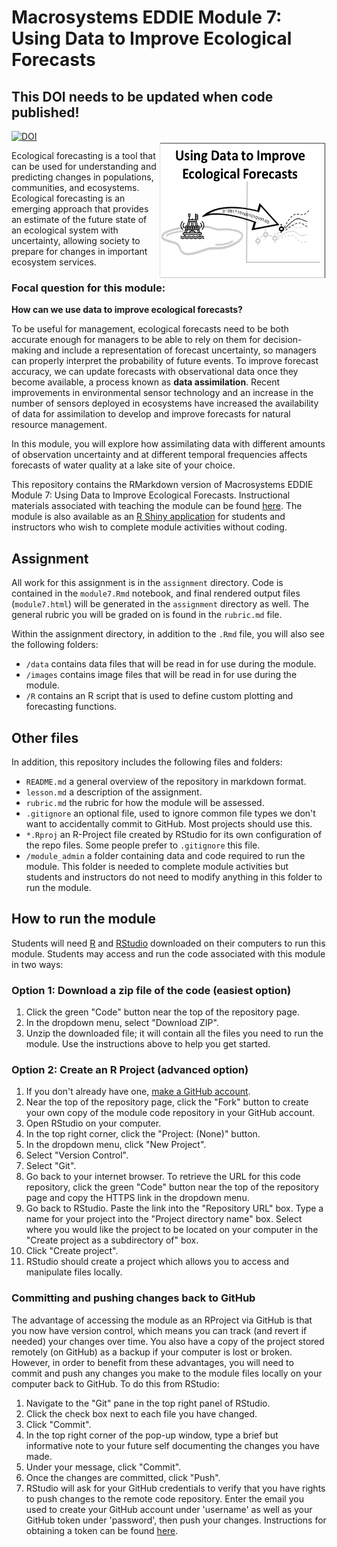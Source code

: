 # Macrosystems EDDIE Module 7: Using Data to Improve Ecological Forecasts

## This DOI needs to be updated when code published!
[![DOI](https://zenodo.org/badge/611892158.svg)](https://zenodo.org/doi/10.5281/zenodo.10380339)    
<a href="url"><img src="module_admin/mod7_conceptual_figure.png" align="right" height="220" width="269" ></a>

Ecological forecasting is a tool that can be used for understanding and predicting changes in populations, communities, and ecosystems. Ecological forecasting is an emerging approach that provides an estimate of the future state of an ecological system with uncertainty, allowing society to prepare for changes in important ecosystem services. 

### Focal question for this module:   

**How can we use data to improve ecological forecasts?**

To be useful for management, ecological forecasts need to be both accurate enough for managers to be able to rely on them for decision-making and include a representation of forecast uncertainty, so managers can properly interpret the probability of future events. To improve forecast accuracy, we can update forecasts with observational data once they become available, a process known as **data assimilation**. Recent improvements in environmental sensor technology and an increase in the number of sensors deployed in ecosystems have increased the availability of data for assimilation to develop and improve forecasts for natural resource management. 

In this module, you will explore how assimilating data with different amounts of observation uncertainty and at different temporal frequencies affects forecasts of water quality at a lake site of your choice. 

This repository contains the RMarkdown version of Macrosystems EDDIE Module 7: Using Data to Improve Ecological Forecasts. Instructional materials associated with teaching the module can be found [here](https://serc.carleton.edu/eddie/teaching_materials/modules/module7.html). The module is also available as an [R Shiny application](https://macrosystemseddie.shinyapps.io/module7/) for students and instructors who wish to complete module activities without coding. 

## Assignment
  
All work for this assignment is in the `assignment` directory. Code is contained in the `module7.Rmd` notebook, and final rendered output files (`module7.html`) will be generated in the `assignment` directory as well. The general rubric you will be graded on is found in the `rubric.md` file. 

Within the assignment directory, in addition to the `.Rmd` file, you will also see the following folders:

- `/data` contains data files that will be read in for use during the module.  
- `/images` contains image files that will be read in for use during the module.
- `/R` contains an R script that is used to define custom plotting and forecasting functions.
  
## Other files
  
In addition, this repository includes the following files and folders:
  
- `README.md` a general overview of the repository in markdown format.  
- `lesson.md` a description of the assignment.
- `rubric.md` the rubric for how the module will be assessed.
- `.gitignore` an optional file, used to ignore common file types we don't want to accidentally commit to GitHub. Most projects should use this. 
- `*.Rproj` an R-Project file created by RStudio for its own configuration of the repo files. Some people prefer to `.gitignore` this file. 
- `/module_admin` a folder containing data and code required to run the module. This folder is needed to complete module activities but students and instructors do not need to modify anything in this folder to run the module.

## How to run the module

Students will need [R](https://www.r-project.org/) and [RStudio](https://posit.co/download/rstudio-desktop/) downloaded on their computers to run this module. Students may access and run the code associated with this module in two ways:

### Option 1: Download a zip file of the code (easiest option)
1. Click the green "Code" button near the top of the repository page.
2. In the dropdown menu, select "Download ZIP".
3. Unzip the downloaded file; it will contain all the files you need to run the module. Use the instructions above to help you get started.

### Option 2: Create an R Project (advanced option)
1. If you don't already have one, [make a GitHub account](https://github.com/join).
2. Near the top of the repository page, click the "Fork" button to create your own copy of the module code repository in your GitHub account.
3. Open RStudio on your computer.
4. In the top right corner, click the "Project: (None)" button.
5. In the dropdown menu, click "New Project".
6. Select "Version Control".
7. Select "Git".
8. Go back to your internet browser. To retrieve the URL for this code repository, click the green "Code" button near the top of the repository page and copy the HTTPS link in the dropdown menu. 
9. Go back to RStudio. Paste the link into the "Repository URL" box. Type a name for your project into the "Project directory name" box. Select where you would like the project to be located on your computer in the "Create project as a subdirectory of" box.
10. Click "Create project".
11. RStudio should create a project which allows you to access and manipulate files locally.

### Committing and pushing changes back to GitHub
The advantage of accessing the module as an RProject via GitHub is that you now have version control, which means you can track (and revert if needed) your changes over time. You also have a copy of the project stored remotely (on GitHub) as a backup if your computer is lost or broken. However, in order to benefit from these advantages, you will need to commit and push any changes you make to the module files locally on your computer back to GitHub. To do this from RStudio:

1. Navigate to the "Git" pane in the top right panel of RStudio.
2. Click the check box next to each file you have changed.
3. Click "Commit".
4. In the top right corner of the pop-up window, type a brief but informative note to your future self documenting the changes you have made.
5. Under your message, click "Commit".
6. Once the changes are committed, click "Push".
7. RStudio will ask for your GitHub credentials to verify that you have rights to push changes to the remote code repository. Enter the email you used to create your GitHub account under 'username' as well as your GitHub token under 'password', then push your changes. Instructions for obtaining a token can be found [here](https://docs.github.com/en/enterprise-server@3.9/authentication/keeping-your-account-and-data-secure/managing-your-personal-access-tokens).
